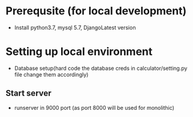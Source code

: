 # Prerequsite (for local development)
* Install python3.7, mysql 5.7, DjangoLatest version

# Setting up local environment
* Database setup(hard code the database creds in calculator/setting.py file change them accordingly)
## Start server
* runserver in 9000 port (as port 8000 will be used for monolithic)
